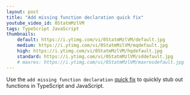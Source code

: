 ```yaml
---
layout: post
title: "Add missing function declaration quick fix"
youtube_video_id: 0StatmMzlVM
tags: TypeScript JavaScript
thumbnails:
    default: https://i.ytimg.com/vi/0StatmMzlVM/default.jpg
    medium: https://i.ytimg.com/vi/0StatmMzlVM/mqdefault.jpg
    high: https://i.ytimg.com/vi/0StatmMzlVM/hqdefault.jpg
    standard: https://i.ytimg.com/vi/0StatmMzlVM/sddefault.jpg
    # maxres: https://i.ytimg.com/vi/0StatmMzlVM/maxresdefault.jpg
---
```


Use the `add missing function declaration` [quick fix](/quick-fixes) to quickly stub out functions in TypeScript and JavaScript.

